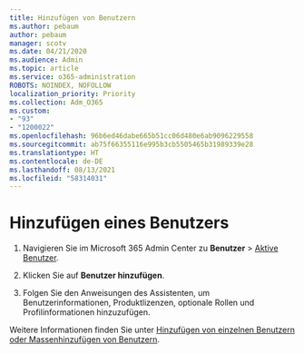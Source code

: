 ```yaml
---
title: Hinzufügen von Benutzern
ms.author: pebaum
author: pebaum
manager: scotv
ms.date: 04/21/2020
ms.audience: Admin
ms.topic: article
ms.service: o365-administration
ROBOTS: NOINDEX, NOFOLLOW
localization_priority: Priority
ms.collection: Adm_O365
ms.custom:
- "93"
- "1200022"
ms.openlocfilehash: 96b6ed46dabe665b51cc06d480e6ab9096229558
ms.sourcegitcommit: ab75f66355116e995b3cb5505465b31989339e28
ms.translationtype: HT
ms.contentlocale: de-DE
ms.lasthandoff: 08/13/2021
ms.locfileid: "58314031"
---
```

# <a name="add-a-user"></a>Hinzufügen eines Benutzers

1. Navigieren Sie im Microsoft 365 Admin Center zu **Benutzer** > [Aktive Benutzer](https://admin.microsoft.com/Adminportal/Home?source=applauncher#/users).

2. Klicken Sie auf **Benutzer hinzufügen**.

3. Folgen Sie den Anweisungen des Assistenten, um Benutzerinformationen, Produktlizenzen, optionale Rollen und Profilinformationen hinzuzufügen.

Weitere Informationen finden Sie unter [Hinzufügen von einzelnen Benutzern oder Massenhinzufügen von Benutzern](https://docs.microsoft.com/microsoft-365/admin/add-users/add-users).